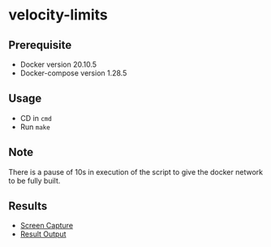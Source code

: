 
# velocity-limits

## Prerequisite
* Docker version 20.10.5
* Docker-compose version 1.28.5

## Usage
* CD in `cmd`
* Run `make`

## Note
There is a pause of 10s in execution of the script to give the docker network to be fully built.

## Results
* [Screen Capture](https://github.com/mohd-ahsan-mirza/velocity-limits/blob/master/result/screen_recording.mov)
* [Result Output](https://github.com/mohd-ahsan-mirza/velocity-limits/blob/master/result/result.txt)
